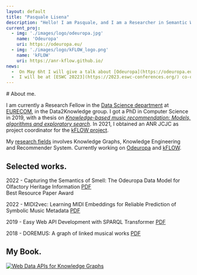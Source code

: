 ```yaml
---
layout: default
title: "Pasquale Lisena"
description: "Hello! I am Pasquale, and I am a Researcher in Semantic Web technologies. Currently at EURECOM, France"
current_proj:
  - img: './images/logo/odeuropa.jpg'
    name: 'Odeuropa'
    uri: https://odeuropa.eu/
  - img: './images/logo/kFLOW_logo.png'
    name: 'kFLOW'
    uri: https://anr-kflow.github.io/
news:
  -  On May 6ht I will give a talk about [Odeuropa](https://odeuropa.eu/) at the [Essenziarte conference](https://www.essenziarte.it/eventi/quarta-conferenza) in Venice
  -  I will be at [ESWC 20223](https://2023.eswc-conferences.org/) co-organising the [Semantic Methods for Events and Stories workshop](https://anr-kflow.github.io/semmes/)
---
```


<section class="box" markdown="1">
# About me.

I am currently a Research Fellow in the [Data Science department](https://ds.eurecom.fr/) at [EURECOM](http://www.eurecom.fr/), in the Data2Knowledge group.
I got a PhD in Computer Science in 2019, with a thesis on [_Knowledge-based music recommendation: Models, algorithms and exploratory search_](./research#phd-thesis). In 2021, I obtained an ANR JCJC as project coordinator for the [kFLOW project](https://anr-kflow.github.io/).

My [research fields](./research) involves Knowledge Graphs, Knowledge Engineering and Recommender System. Currently working on [Odeuropa](https://odeuropa.eu/) and [kFLOW](https://anr-kflow.github.io/).
</section>

<section class="box" markdown="1">

# Selected works.
2022 - Capturing the Semantics of Smell: The Odeuropa Data Model for Olfactory Heritage Information
<span class="links inline" markdown="1">
[PDF](http://doi.org/10.3233/SW-210446)
</span>  
<span class="award">Best Resource Paper Award</span>


2022 - MIDI2vec: Learning MIDI Embeddings for Reliable Prediction of Symbolic Music Metadata
<span class="links inline" markdown="1">
[PDF](http://doi.org/10.3233/SW-210446)
</span>  

2019 - Easy Web API Development with SPARQL Transformer
<span class="links inline" markdown="1">
[PDF](http://www.eurecom.fr/en/publication/5927/download/data-publi-5927.pdf)
</span>  

2018 - DOREMUS: A graph of linked musical works
<span class="links inline" markdown="1">
[PDF](http://www.eurecom.fr/fr/publication/5565/download/data-publi-5565.pdf)
</span>  

</section>

<section class="box" markdown="1">

# My Book.

[![Web Data APIs for Knowledge Graphs](https://media.springernature.com/full/springer-static/cover-hires/book/978-3-031-01917-3)](https://link.springer.com/book/10.1007/978-3-031-01917-3)

</section>

